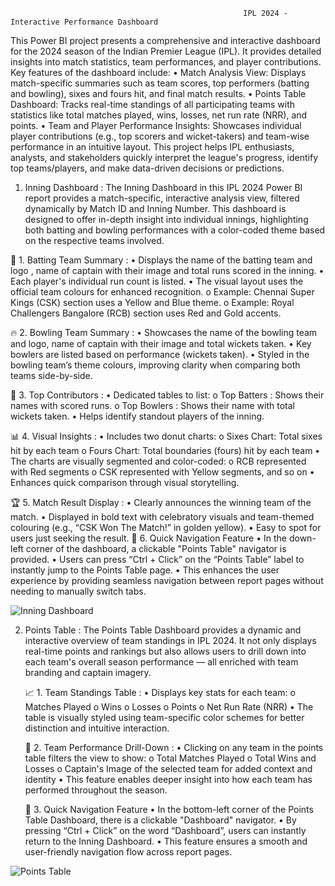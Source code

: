                                                         IPL 2024 - Interactive Performance Dashboard
  This Power BI project presents a comprehensive and interactive dashboard for the 2024 season of the Indian Premier League (IPL). It provides detailed insights into match statistics, team performances, and player contributions. Key features of the dashboard include:
•	Match Analysis View: Displays match-specific summaries such as team scores, top performers (batting and bowling), sixes and fours hit, and final match results.
•	Points Table Dashboard: Tracks real-time standings of all participating teams with statistics like total matches played, wins, losses, net run rate (NRR), and points.
•	Team and Player Performance Insights: Showcases individual player contributions (e.g., top scorers and wicket-takers) and team-wise performance in an intuitive layout.
This project helps IPL enthusiasts, analysts, and stakeholders quickly interpret the league's progress, identify top teams/players, and make data-driven decisions or predictions.

1. Inning Dashboard :
    The Inning Dashboard in this IPL 2024 Power BI report provides a match-specific, interactive analysis view, filtered dynamically by Match ID and Inning Number. This dashboard is designed to offer in-depth insight into individual innings, highlighting both batting and bowling performances with a color-coded theme based on the respective teams involved.

  🎯 1. Batting Team Summary :
  •	Displays the name of the batting team and logo , name of captain with their image and  total runs scored in the inning.
  •	Each player's individual run count is listed.
  •	The visual layout uses the official team colours for enhanced recognition.
  o	Example: Chennai Super Kings (CSK) section uses a Yellow and Blue theme.
  o	Example: Royal Challengers Bangalore (RCB) section uses Red and Gold accents.
  
  🔥 2. Bowling Team Summary :
  •	Showcases the name of the bowling team and logo, name of captain with their image and  total wickets taken.
  •	Key bowlers are listed based on performance (wickets taken).
  •	Styled in the bowling team’s theme colours, improving clarity when comparing both teams side-by-side.
  
  🏏 3. Top Contributors :
  •	Dedicated tables to list:
  o	Top Batters : Shows their names with scored runs.
  o	Top Bowlers : Shows their name with total wickets taken.
  •	Helps identify standout players of the inning.
  
  📊 4. Visual Insights :
  •	Includes two donut charts:
  o	Sixes Chart: Total sixes hit by each team
  o	Fours Chart: Total boundaries (fours) hit by each team
  •	The charts are visually segmented and color-coded:
  o	RCB represented with Red segments
  o	CSK represented with Yellow segments, and so on
  •	Enhances quick comparison through visual storytelling.
  
  🏆 5. Match Result Display :
  •	Clearly announces the winning team of the match.
  •	Displayed in bold text with celebratory visuals and team-themed colouring (e.g., “CSK Won The Match!” in golden yellow).
  •	Easy to spot for users just seeking the result.
  🔗 6. Quick Navigation Feature
  •	In the down-left corner of the dashboard, a clickable "Points Table" navigator is provided.
  •	Users can press “Ctrl + Click” on the “Points Table” label to instantly jump to the Points Table page.
  •	This enhances the user experience by providing seamless navigation between report pages without needing to manually switch tabs.

![Inning Dashboard](https://github.com/user-attachments/assets/aa4203a8-a2f5-46d4-8eb2-5405c875aff4)

2. Points Table :
    The Points Table Dashboard provides a dynamic and interactive overview of team standings in IPL 2024. It not only displays real-time points and rankings but also allows users to drill down into each team's overall season performance — all enriched with team branding and captain imagery.
  
    📈 1. Team Standings Table :
    •	Displays key stats for each team:
    o	Matches Played
    o	Wins
    o	Losses
    o	Points
    o	Net Run Rate (NRR)
    •	The table is visually styled using team-specific color schemes for better distinction and intuitive interaction.
    
    🧭 2. Team Performance Drill-Down :
    •	Clicking on any team in the points table filters the view to show:
    o	Total Matches Played
    o	Total Wins and Losses
    o	Captain's Image of the selected team for added context and identity
    •	This feature enables deeper insight into how each team has performed throughout the season.
    
    🔗 3. Quick Navigation Feature
    •	In the bottom-left corner of the Points Table Dashboard, there is a clickable "Dashboard" navigator.
    •	By pressing “Ctrl + Click” on the word “Dashboard”, users can instantly return to the Inning Dashboard.
    •	This feature ensures a smooth and user-friendly navigation flow across report pages.

![Points Table](https://github.com/user-attachments/assets/4ca5466a-71a9-4f2c-a0de-dd53db48c709)

